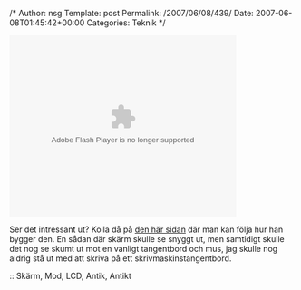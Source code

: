 /*
 Author: nsg
 Template: post
 Permalink: /2007/06/08/439/
 Date: 2007-06-08T01:45:42+00:00
 Categories: Teknik
*/
<div class="middle">
  <embed type="application/x-shockwave-flash" src="http://flash.revver.com/player/1.0/player.swf" pluginspage="http://www.macromedia.com/go/getflashplayer" scale="noScale" salign="TL" bgcolor="#000000" flashvars="mediaId=289780&#038;affiliateId=0&#038;allowFullScreen=true" allowfullscreen="true" height="320" width="400">
  </embed>
</div>

Ser det intressant ut? Kolla då på [den här sidan][1] där man kan följa hur han bygger den. En sådan där skärm skulle se snyggt ut, men samtidigt skulle det nog se skumt ut mot en vanligt tangentbord och mus, jag skulle nog aldrig stå ut med att skriva på ett skrivmaskinstangentbord.

:: Skärm, Mod, LCD, Antik, Antikt

<small></small>

 [1]: http://steampunkworkshop.com/lcd.shtml
